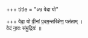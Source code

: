 +++
title = "०७ वेदा यो"

+++
वेदा॒ यो वी॒नां प॒दम॒न्तरि॑क्षेण॒ पत॑ताम् ।  
वेद॑ ना॒वः स॑मु॒द्रियः॑ ॥